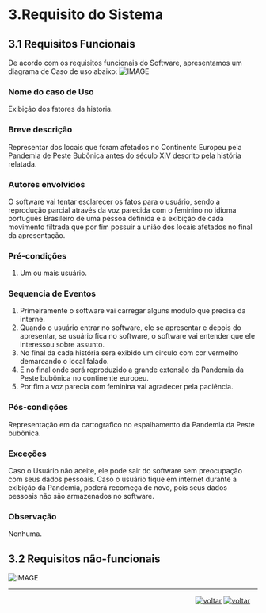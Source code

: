 ﻿# 3.Requisito do Sistema
## 3.1 Requisitos Funcionais 
De acordo com os requisitos funcionais do Software, apresentamos um diagrama de Caso de uso abaixo:
![IMAGE](https://github.com/guimaraesprogramador/Apresentar-a-Peste-negra-na-europa./blob/master/documentos/imagens/diagrama%20de%20caso%20de%20uso.png)		

### Nome do caso de Uso
Exibição dos fatores da historia.

### Breve descrição 
Representar dos locais que foram afetados no Continente Europeu pela Pandemia de Peste Bubônica antes do século XIV descrito pela história relatada.
### Autores envolvidos
O software vai tentar esclarecer os fatos para o usuário, sendo a reprodução parcial através da voz parecida com o feminino no idioma português Brasileiro de uma pessoa definida e a exibição de cada movimento filtrada que por fim possuir a união dos locais afetados no final da apresentação.
###  Pré-condições
1. Um ou mais usuário.
### Sequencia de Eventos
1. Primeiramente o software vai carregar alguns modulo que precisa da interne.
2. Quando o usuário entrar no software, ele se apresentar e depois do apresentar, se usuário fica no software, o software vai entender que ele interessou sobre assunto.
3. No final da cada história sera exibido um circulo com cor vermelho demarcando o local falado.
4. E no final onde será reproduzido a grande extensão da Pandemia da Peste bubônica no continente europeu.
5. Por fim a voz parecia com feminina vai agradecer pela paciência.
### Pós-condições 
Representação em da cartografico no espalhamento da Pandemia da Peste bubõnica.
### Exceções 
Caso o Usuário não aceite, ele pode sair do software sem preocupação com seus dados pessoais.
Caso o usuário fique em internet durante a exibição da Pandemia, poderá recomeça de novo, pois seus dados pessoais não são armazenados no software.
### Observação 
Nenhuma.
## 3.2 Requisitos não-funcionais 
![IMAGE](https://github.com/guimaraesprogramador/Apresentar-a-Peste-negra-na-europa./blob/master/documentos/imagens/Requisito%20n%C3%A3o%20%20funcionais.png)
***
&nbsp;&nbsp;&nbsp;&nbsp;&nbsp;&nbsp;&nbsp;&nbsp;&nbsp;&nbsp;&nbsp;&nbsp;&nbsp;&nbsp; &nbsp; &nbsp; &nbsp; &nbsp; &nbsp; &nbsp; &nbsp; &nbsp;&nbsp; &nbsp; &nbsp; &nbsp; &nbsp; &nbsp; &nbsp; &nbsp; &nbsp; &nbsp;   &nbsp; &nbsp; &nbsp; &nbsp; &nbsp; &nbsp; &nbsp;&nbsp; &nbsp; &nbsp; &nbsp; &nbsp; &nbsp;&nbsp; &nbsp; &nbsp; &nbsp;&nbsp; &nbsp; &nbsp; &nbsp;&nbsp; &nbsp; &nbsp; &nbsp; [![voltar](https://img.icons8.com/material-sharp/24/000000/circled-left-2.png )]( https://github.com/guimaraesprogramador/Apresentar-a-Peste-negra-na-europa/blob/master/documentos/Descri%C3%A7%C3%A3o%20Geral%20do%20Sistema/Descri%C3%A7%C3%A3o%20Geral%20do%20Sistema.md) [![voltar](https://img.icons8.com/material-sharp/24/000000/circled-right-2.png )](https://github.com/guimaraesprogramador/Apresentar-a-Peste-negra-na-europa./blob/master/documentos/An%C3%A1lise%20e%20Design/An%C3%A1lise%20e%20Design.md)
